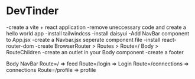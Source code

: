 # DevTinder

-create a vite + react application
-remove uneccessary code and create a hello world app
-install tailwindcss
-install daisyui
-Add  NavBar component to App.jsx
-create a Navbar.jsx seperate component file
-install react-router-dom
-create BrowserRouter > Routes > Route=/ Body > RouteChildren
-create an outlet in your Body component 
-create a footer





Body
    NavBar 
    Route=/ => feed
    Route=/login => Login
    Route=/connections => connections
    Route=/profile => profile